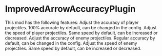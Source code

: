 # ImprovedArrowAccuracyPlugin
This mod has the following features:
Adjust the accuracy of player projectiles. 100% accurate by default, can be changed in the config.
Adjust the speed of player projectiles. Same speed by default, can be increased or decreased.
Adjust the accuracy of enemy projectiles. Regular accuracy by default, can be changed in the config.
Adjust the speed of enemy projectiles. Same speed by default, can be increased or decreased.
